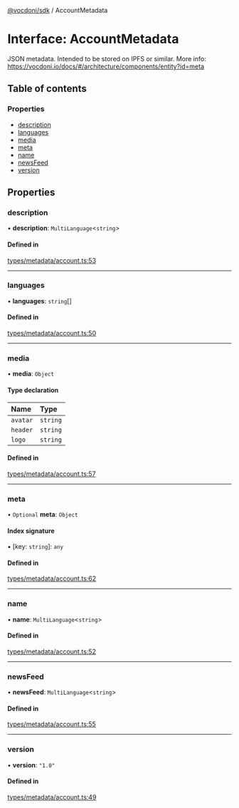 [@vocdoni/sdk](/sdk) / AccountMetadata

# Interface: AccountMetadata

JSON metadata. Intended to be stored on IPFS or similar.
More info: https://vocdoni.io/docs/#/architecture/components/entity?id=meta

## Table of contents

### Properties

- [description](AccountMetadata#description)
- [languages](AccountMetadata#languages)
- [media](AccountMetadata#media)
- [meta](AccountMetadata#meta)
- [name](AccountMetadata#name)
- [newsFeed](AccountMetadata#newsfeed)
- [version](AccountMetadata#version)

## Properties

### description

• **description**: `MultiLanguage`\<`string`\>

#### Defined in

[types/metadata/account.ts:53](https://github.com/vocdoni/vocdoni-sdk/blob/c61694d51d7ca609cdc86440f23c7a75ea39ea5b/src/types/metadata/account.ts#L53)

___

### languages

• **languages**: `string`[]

#### Defined in

[types/metadata/account.ts:50](https://github.com/vocdoni/vocdoni-sdk/blob/c61694d51d7ca609cdc86440f23c7a75ea39ea5b/src/types/metadata/account.ts#L50)

___

### media

• **media**: `Object`

#### Type declaration

| Name | Type |
| :------ | :------ |
| `avatar` | `string` |
| `header` | `string` |
| `logo` | `string` |

#### Defined in

[types/metadata/account.ts:57](https://github.com/vocdoni/vocdoni-sdk/blob/c61694d51d7ca609cdc86440f23c7a75ea39ea5b/src/types/metadata/account.ts#L57)

___

### meta

• `Optional` **meta**: `Object`

#### Index signature

▪ [key: `string`]: `any`

#### Defined in

[types/metadata/account.ts:62](https://github.com/vocdoni/vocdoni-sdk/blob/c61694d51d7ca609cdc86440f23c7a75ea39ea5b/src/types/metadata/account.ts#L62)

___

### name

• **name**: `MultiLanguage`\<`string`\>

#### Defined in

[types/metadata/account.ts:52](https://github.com/vocdoni/vocdoni-sdk/blob/c61694d51d7ca609cdc86440f23c7a75ea39ea5b/src/types/metadata/account.ts#L52)

___

### newsFeed

• **newsFeed**: `MultiLanguage`\<`string`\>

#### Defined in

[types/metadata/account.ts:55](https://github.com/vocdoni/vocdoni-sdk/blob/c61694d51d7ca609cdc86440f23c7a75ea39ea5b/src/types/metadata/account.ts#L55)

___

### version

• **version**: ``"1.0"``

#### Defined in

[types/metadata/account.ts:49](https://github.com/vocdoni/vocdoni-sdk/blob/c61694d51d7ca609cdc86440f23c7a75ea39ea5b/src/types/metadata/account.ts#L49)
